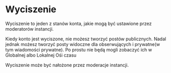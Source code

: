 # Wyciszenie

Wyciszenie to jeden z stanów konta, jakie mogą być ustawione przez moderatorów instancji.

Kiedy konto jest wyciszone, nie możesz tworzyć postów publicznych.
Nadal jednak możesz tworzyć posty widoczne dla obserwujących i prywatne(w tym wiadomości prywatne).
Po prostu nie będą mogli zobaczyć ich w Globalnej albo Lokalnej Ośi czasu

Wyciszenie może być nałożone przez moderacje instancji.
